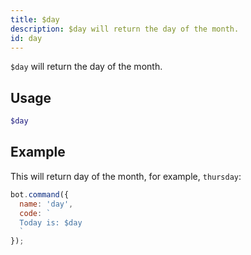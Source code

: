 ```yaml
---
title: $day 
description: $day will return the day of the month.
id: day
---
```


`$day` will return the day of the month.

## Usage

```php
$day
```

## Example

This will return day of the month, for example, `thursday`:

```javascript
bot.command({
  name: 'day',
  code: `
  Today is: $day
  `
});
```